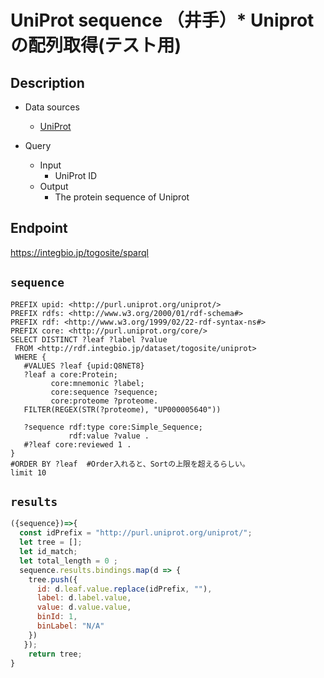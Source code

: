 # UniProt sequence （井手）* Uniprotの配列取得(テスト用) 

## Description

- Data sources
    - [UniProt](https://www.uniprot.org/)

- Query
    - Input
        - UniProt ID
    - Output
        - The protein sequence of Uniprot

## Endpoint
https://integbio.jp/togosite/sparql

## `sequence`
```sparql
PREFIX upid: <http://purl.uniprot.org/uniprot/>
PREFIX rdfs: <http://www.w3.org/2000/01/rdf-schema#>
PREFIX rdf: <http://www.w3.org/1999/02/22-rdf-syntax-ns#>
PREFIX core: <http://purl.uniprot.org/core/>
SELECT DISTINCT ?leaf ?label ?value
 FROM <http://rdf.integbio.jp/dataset/togosite/uniprot>
 WHERE {
   #VALUES ?leaf {upid:Q8NET8}
   ?leaf a core:Protein;
         core:mnemonic ?label;
         core:sequence ?sequence;
         core:proteome ?proteome.
   FILTER(REGEX(STR(?proteome), "UP000005640"))   
   
   ?sequence rdf:type core:Simple_Sequence;
             rdf:value ?value .
   #?leaf core:reviewed 1 .
}
#ORDER BY ?leaf  #Order入れると、Sortの上限を超えるらしい。
limit 10
```

## `results`

```javascript
({sequence})=>{
  const idPrefix = "http://purl.uniprot.org/uniprot/";
  let tree = [];
  let id_match;
  let total_length = 0 ;
  sequence.results.bindings.map(d => {
    tree.push({
      id: d.leaf.value.replace(idPrefix, ""),
      label: d.label.value,
      value: d.value.value,
      binId: 1,
      binLabel: "N/A"
    })
   });
    return tree;
}
```